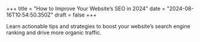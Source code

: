 +++
title = "How to Improve Your Website’s SEO in 2024"
date = "2024-08-16T10:54:50.350Z"
draft = false
+++

  Learn actionable tips and strategies to boost your website’s search engine ranking and drive more organic traffic.
        